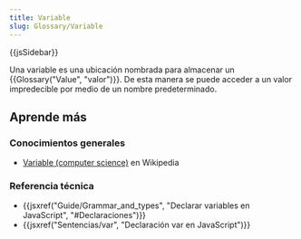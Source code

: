 ```yaml
---
title: Variable
slug: Glossary/Variable
---
```


{{jsSidebar}}

Una variable es una ubicación nombrada para almacenar un {{Glossary("Value", "valor")}}. De esta manera se puede acceder a un valor impredecible por medio de un nombre predeterminado.

## Aprende más

### Conocimientos generales

- [Variable (computer science)](<https://es.wikipedia.org/wiki/Variable_(computer_science)>) en Wikipedia

### Referencia técnica

- {{jsxref("Guide/Grammar_and_types", "Declarar variables en JavaScript", "#Declaraciones")}}
- {{jsxref("Sentencias/var", "Declaración var en JavaScript")}}
